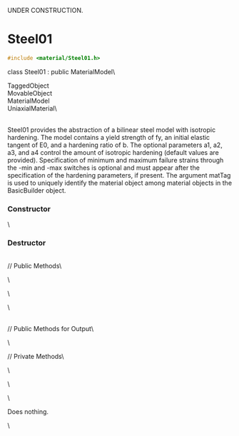 UNDER CONSTRUCTION.

# Steel01 

```cpp
#include <material/Steel01.h>
```

class Steel01 : public MaterialModel\

TaggedObject\
MovableObject\
MaterialModel\
UniaxialMaterial\

\
Steel01 provides the abstraction of a bilinear steel model with
isotropic hardening. The model contains a yield strength of fy, an
initial elastic tangent of E0, and a hardening ratio of b. The optional
parameters a1, a2, a3, and a4 control the amount of isotropic hardening
(default values are provided). Specification of minimum and maximum
failure strains through the -min and -max switches is optional and must
appear after the specification of the hardening parameters, if present.
The argument matTag is used to uniquely identify the material object
among material objects in the BasicBuilder object.


### Constructor

\
### Destructor

\
// Public Methods\

\

\

\

\
// Public Methods for Output\

\

// Private Methods\

\

\

\

Does nothing.

\
